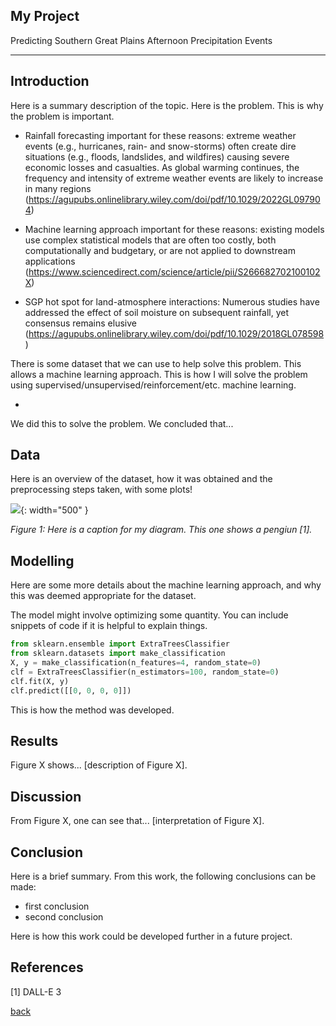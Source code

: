 ## My Project

Predicting Southern Great Plains Afternoon Precipitation Events

***

## Introduction 

Here is a summary description of the topic. Here is the problem. This is why the problem is important.

- Rainfall forecasting important for these reasons: extreme weather events (e.g., hurricanes, rain- and snow-storms) often create dire situations (e.g., floods, landslides, and wildfires) causing severe economic losses and casualties. As global warming continues, the
frequency and intensity of extreme weather events are likely to increase in many regions (https://agupubs.onlinelibrary.wiley.com/doi/pdf/10.1029/2022GL097904) 
  
- Machine learning approach important for these reasons: existing models use complex statistical models that are often too costly, both computationally and budgetary, or are not applied to downstream applications (https://www.sciencedirect.com/science/article/pii/S266682702100102X)
  
- SGP hot spot for land-atmosphere interactions: Numerous studies have addressed the effect of soil moisture on
subsequent rainfall, yet consensus remains elusive (https://agupubs.onlinelibrary.wiley.com/doi/pdf/10.1029/2018GL078598) 

There is some dataset that we can use to help solve this problem. This allows a machine learning approach. This is how I will solve the problem using supervised/unsupervised/reinforcement/etc. machine learning.

- 

We did this to solve the problem. We concluded that...

## Data

Here is an overview of the dataset, how it was obtained and the preprocessing steps taken, with some plots!

![](assets/IMG/datapenguin.png){: width="500" }

*Figure 1: Here is a caption for my diagram. This one shows a pengiun [1].*

## Modelling

Here are some more details about the machine learning approach, and why this was deemed appropriate for the dataset. 

The model might involve optimizing some quantity. You can include snippets of code if it is helpful to explain things.

```python
from sklearn.ensemble import ExtraTreesClassifier
from sklearn.datasets import make_classification
X, y = make_classification(n_features=4, random_state=0)
clf = ExtraTreesClassifier(n_estimators=100, random_state=0)
clf.fit(X, y)
clf.predict([[0, 0, 0, 0]])
```

This is how the method was developed.

## Results

Figure X shows... [description of Figure X].

## Discussion

From Figure X, one can see that... [interpretation of Figure X].

## Conclusion

Here is a brief summary. From this work, the following conclusions can be made:
* first conclusion
* second conclusion

Here is how this work could be developed further in a future project.

## References
[1] DALL-E 3

[back](./)

